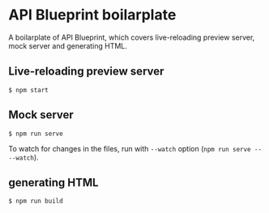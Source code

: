 # API Blueprint boilarplate

A boilarplate of API Blueprint, which covers live-reloading preview server, mock server and generating HTML.

## Live-reloading preview server

```text
$ npm start
```

## Mock server

```text
$ npm run serve
```

To watch for changes in the files, run with `--watch` option (`npm run serve -- --watch`).

## generating HTML

```text
$ npm run build
```
